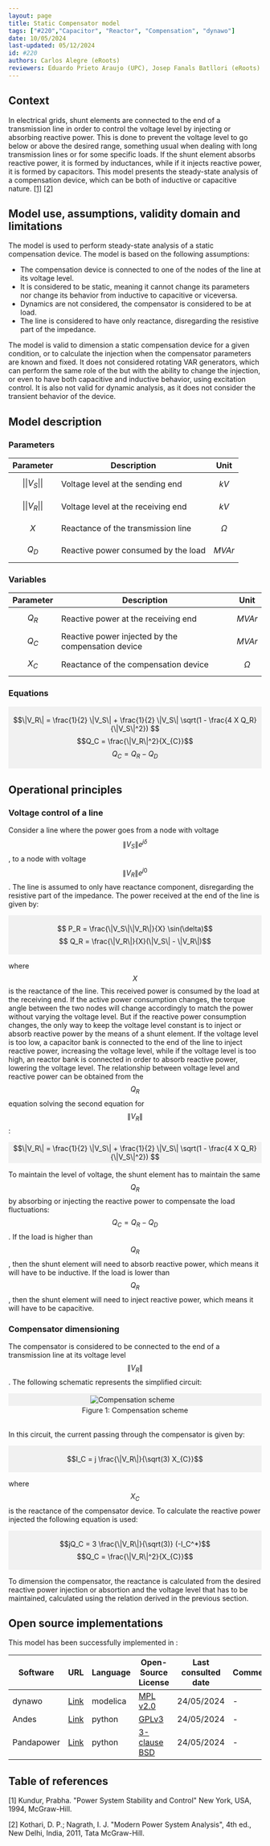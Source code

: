 ```yaml
---
layout: page
title: Static Compensator model
tags: ["#220","Capacitor", "Reactor", "Compensation", "dynawo"]
date: 10/05/2024 
last-updated: 05/12/2024
id: #220
authors: Carlos Alegre (eRoots)
reviewers: Eduardo Prieto Araujo (UPC), Josep Fanals Batllori (eRoots)
---
```


## Context

In electrical grids, shunt elements are connected to the end of a transmission line in order to control the voltage level by injecting or absorbing reactive power. This is done to prevent the voltage level to go below or above the desired range, something usual when dealing with long transmission lines or for some specific loads. If the shunt element absorbs reactive power, it is formed by inductances, while if it injects reactive power, it is formed by capacitors. This model presents the steady-state analysis of a compensation device, which can be both of inductive or capacitive nature. [[1]](#1) [[2]](#2)

## Model use, assumptions, validity domain and limitations

The model is used to perform steady-state analysis of a static compensation device. The model is based on the following assumptions:

- The compensation device is connected to one of the nodes of the line at its voltage level.
- It is considered to be static, meaning it cannot change its parameters nor change its behavior from inductive to capacitive or viceversa.
- Dynamics are not considered, the compensator is considered to be at load.
- The line is considered to have only reactance, disregarding the resistive part of the impedance.

The model is valid to dimension a static compensation device for a given condition, or to calculate the injection when the compensator parameters are known and fixed. It does not considered rotating VAR generators, which can perform the same role of the but with the ability to change the injection, or even to have both capacitive and inductive behavior, using excitation control. It is also not valid for dynamic analysis, as it does not consider the transient behavior of the device.

## Model description

### Parameters

| Parameter | Description | Unit | 
| --- | --- | --- |
| $$\|\|V_S\|\|$$ | Voltage level at the sending end | $$kV$$ |
| $$\|\|V_R\|\|$$ | Voltage level at the receiving end | $$kV$$ |
| $$X$$ | Reactance of the transmission line | $$\Omega$$ |
| $$Q_D$$ | Reactive power consumed by the load | $$MVAr$$ |

### Variables

| Parameter | Description | Unit | 
| --- | --- | --- |
| $$Q_R$$ | Reactive power at the receiving end | $$MVAr$$ |
| $$Q_C$$ | Reactive power injected by the compensation device | $$MVAr$$ |
| $$X_{C}$$ | Reactance of the compensation device | $$\Omega$$ |

### Equations

<div style="background-color:rgba(0, 0, 0, 0.0470588); text-align:center; vertical-align: middle; padding:4px 0;">

$$\|V_R\| = \frac{1}{2} \|V_S\| + \frac{1}{2} \|V_S\| \sqrt(1 - \frac{4 X Q_R}{\|V_S\|^2}) $$
$$Q_C = \frac{\|V_R\|^2}{X_{C}}$$
$$Q_C = Q_R - Q_D$$

</div>

## Operational principles

### Voltage control of a line

Consider a line where the power goes from a node with voltage $$\|V_S\|e^{j\delta}$$, to a node with voltage $$\|V_R\|e^{j0}$$. The line is assumed to only have reactance component, disregarding the resistive part of the impedance. The power received at the end of the line is given by:

<div style="background-color:rgba(0, 0, 0, 0.0470588); text-align:center; vertical-align: middle; padding:4px 0;">

$$ P_R = \frac{\|V_S\|\|V_R\|}{X} \sin(\delta)$$
$$ Q_R = \frac{\|V_R\|}{X}(\|V_S\| - \|V_R\|)$$

</div>

where $$X$$ is the reactance of the line. This received power is consumed by the load at the receiving end. If the active power consumption changes, the torque angle between the two nodes will change accordingly to match the power without varying the voltage level. But if the reactive power consumption changes, the only way to keep the voltage level constant is to inject or absorb reactive power by the means of a shunt element. If the voltage level is too low, a capacitor bank is connected to the end of the line to inject reactive power, increasing the voltage level, while if the voltage level is too high, an reactor bank is connected in order to absorb reactive power, lowering the voltage level. The relationship between voltage level and reactive power can be obtained from the $$Q_R$$ equation solving the second equation for $$\|V_R\|$$:

<div style="background-color:rgba(0, 0, 0, 0.0470588); text-align:center; vertical-align: middle; padding:4px 0;">
$$\|V_R\| = \frac{1}{2} \|V_S\| + \frac{1}{2} \|V_S\| \sqrt(1 - \frac{4 X Q_R}{\|V_S\|^2}) $$
</div>
       
To maintain the level of voltage, the shunt element has to maintain the same $$Q_R$$ by absorbing or injecting the reactive power to compensate the load fluctuations: $$Q_C = Q_R - Q_D$$. If the load is higher than $$Q_R$$, then the shunt element will need to absorb reactive power, which means it will have to be inductive. If the load is lower than $$Q_R$$, then the shunt element will need to inject reactive power, which means it will have to be capacitive.

### Compensator dimensioning

The compensator is considered to be connected to the end of a transmission line at its voltage level $$\|V_R\|$$. The following schematic represents the simplified circuit:


<div style="background-color:rgba(0, 0, 0, 0.0470588); text-align:center; vertical-align: middle; padding:4px 0;">
<img src="{{ '/pages/models/CompensationDevices/StaticCompensator/Compdevice_scheme.svg' | relative_url }}"
     alt="Compensation scheme"
     style="float: center; margin-right: 10px;" />
</div>
<div align = 'center'>
Figure 1: Compensation scheme
</div>
<br>

In this circuit, the current passing through the compensator is given by:

<div style="background-color:rgba(0, 0, 0, 0.0470588); text-align:center; vertical-align: middle; padding:4px 0;">

$$I_C = j \frac{\|V_R\|}{\sqrt(3) X_{C}}$$

</div>

where $$X_C$$ is the reactance of the compensator device. To calculate the reactive power injected the following equation is used:

<div style="background-color:rgba(0, 0, 0, 0.0470588); text-align:center; vertical-align: middle; padding:4px 0;">

$$jQ_C = 3 \frac{\|V_R\|}{\sqrt(3)} (-I_C^*)$$
$$Q_C = \frac{\|V_R\|^2}{X_{C}}$$

</div>

To dimension the compensator, the reactance is calculated from the desired reactive power injection or absortion and the voltage level that has to be maintained, calculated using the relation derived in the previous section.


## Open source implementations

This model has been successfully implemented in :


| Software      | URL | Language | Open-Source License | Last consulted date | Comments |
| --------------| --- | --------- | ------------------- |------------------- | -------- |
| dynawo | [Link](https://github.com/dynawo/dynawo/blob/master/dynawo/sources/Models/Modelica/Dynawo/Electrical/Shunts/ShuntB.mo) | modelica | [MPL v2.0](https://www.mozilla.org/en-US/MPL/2.0/)  | 24/05/2024 | - |
| Andes | [Link](https://github.com/CURENT/andes/blob/master/andes/models/shunt/shunt.py) | python | [GPLv3](https://www.gnu.org/licenses/gpl-3.0.en.html)  | 24/05/2024 | - |
| Pandapower | [Link](https://github.com/e2nIEE/pandapower/blob/develop/pandapower/converter/cim/cim2pp/converter_classes/shunts/linearShuntCompensatorCim16.py) | python | [3-clause BSD](https://pandapower.readthedocs.io/en/v2.0.1/about/license.html)  | 24/05/2024 | - |

## Table of references

<a id="1">[1]</a> Kundur, Prabha. "Power System Stability and Control" New York, USA, 1994, McGraw-Hill.

<a id="2">[2]</a> Kothari, D. P.; Nagrath, I. J. "Modern Power System Analysis", 4th ed., New Delhi, India, 2011, Tata McGraw-Hill.